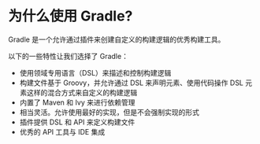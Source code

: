 # 为什么使用 Gradle?

Gradle 是一个允许通过插件来创建自定义的构建逻辑的优秀构建工具。

以下的一些特性让我们选择了 Gradle：

* 使用领域专用语言（DSL）来描述和控制构建逻辑
* 构建文件基于 Groovy，并允许通过 DSL 来声明元素、使用代码操作 DSL 元素这样的混合方式来自定义的构建逻辑
* 内置了 Maven 和 Ivy 来进行依赖管理
* 相当灵活。允许使用最好的实现，但是不会强制实现的形式
* 插件提供 DSL 和 API 来定义构建文件
* 优秀的 API 工具与 IDE 集成